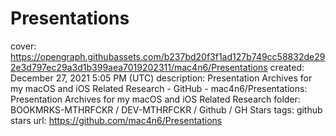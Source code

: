 # Presentations

cover: https://opengraph.githubassets.com/b237bd20f3f1ad127b749cc58832de292e3d797ec29a3d1b399aea7019202311/mac4n6/Presentations
created: December 27, 2021 5:05 PM (UTC)
description: Presentation Archives for my macOS and iOS Related Research - GitHub - mac4n6/Presentations: Presentation Archives for my macOS and iOS Related Research
folder: BOOKMRKS-MTHRFCKR / DEV-MTHRFCKR / Github / GH Stars
tags: github stars
url: https://github.com/mac4n6/Presentations